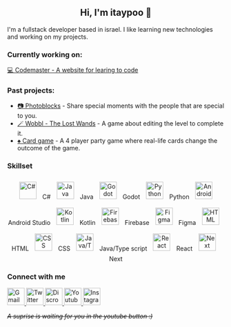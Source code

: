 ## <div align="center"> Hi, I'm itaypoo 👋 </div>


I'm a fullstack developer based in israel. I like learning new technologies and working on my projects.

### Currently working on:
[💻 Codemaster - A website for learing to code](https://github.com/itaypoo/codemaster-learn-to-code)

### Past projects:
- [📷 Photoblocks](https://github.com/itaypoo/photoblocks) - Share special moments with the people that are special to you.
- [🪄 Wobbl - The Lost Wands](https://store.steampowered.com/app/1919770/Wobbl__The_Lost_Wands/) - A game about editing the level to complete it.
- [♠️ Card game](https://github.com/itaypoo/Card-Game) - A 4 player party game where real-life cards change the outcome of the game.

### Skillset
<div align="center">
  
  <img style="margin: 10px" src="https://cdn.jsdelivr.net/npm/@programming-languages-logos/csharp@0.0.0/csharp_256x256.png" alt="C#" height="40" />
  C#
  
  <img style="margin: 10px" src="https://fiverr-res.cloudinary.com/images/q_auto,f_auto/gigs/54151564/original/9383643d4f05ac89f01cdc5c99f00f6af3986738/extract-a-java-    exe-for-you.jpg" alt="Java" height="40" />
  Java
  
  <img style="margin: 10px" src="https://upload.wikimedia.org/wikipedia/commons/thumb/6/6a/Godot_icon.svg/2048px-Godot_icon.svg.png" alt="Godot" height="40" />
  Godot
 
  <img style="margin: 10px" src="https://upload.wikimedia.org/wikipedia/commons/thumb/1/1f/Python_logo_01.svg/800px-Python_logo_01.svg.png" alt="Python" height="40" />
  Python
  
  <img style="margin: 10px" src="https://1.bp.blogspot.com/-LgTa-xDiknI/X4EflN56boI/AAAAAAAAPuk/24YyKnqiGkwRS9-_9suPKkfsAwO4wHYEgCLcBGAsYHQ/s0/image9.png" alt="Android Studio" height="40" />
  Android Studio
  
  <img style="margin: 10px" src="https://logowik.com/content/uploads/images/kotlin-k-letter3343.logowik.com.webp" alt="Kotlin" height="40" />
  Kotlin
  
  <img style="margin: 10px" src="https://firebase.google.com/static/downloads/brand-guidelines/PNG/logo-logomark.png" alt="Firebase" height="40" />
  Firebase
  
  <img style="margin: 10px" src="https://upload.wikimedia.org/wikipedia/commons/a/ad/Figma-1-logo.png" alt="Figma" height="40" />
  Figma
  
  <img style="margin: 10px" src="https://cdn.worldvectorlogo.com/logos/html-1.svg" alt="HTML" height="40" />
  HTML
  
  <img style="margin: 10px" src="https://upload.wikimedia.org/wikipedia/commons/thumb/6/62/CSS3_logo.svg/240px-CSS3_logo.svg.png" alt="CSS" height="40" />
  CSS
  
  <img style="margin: 10px" src="https://nexusjs.org/img/tsjs.png" alt="Java/TypeScript" height="40" />
  Java/Type script
  
  <img style="margin: 10px" src="https://upload.wikimedia.org/wikipedia/commons/thumb/a/a7/React-icon.svg/2300px-React-icon.svg.png" alt="React" height="40" />
  React
  
  <img style="margin: 10px" src="https://cdn.cdnlogo.com/logos/n/80/next-js.svg" alt="Next" height="40" />
  Next
  
  
</div>

### Connect with me
<div>
  <a href="mailto:itayanima@gmail.com">
    <img src="https://static.dezeen.com/uploads/2020/10/gmail-google-logo-rebrand-workspace-design_dezeen_2364_sq.jpg" height="40" alt="Gmail"/>
  </a>

  <a href="https://twitter.com/itaypooDev">
    <img src="https://user-images.githubusercontent.com/87711451/229125738-a7d2ed64-f442-42d3-aa04-f09219c1383b.png" height="40" alt="Twitter"/>
  </a>
  
  <a href="https://gcdnb.pbrd.co/images/AhIxJMBt52oa.png?o=1">
    <img src="https://media.pocketgamer.biz/2021/5/110514/discord-new-logo-2021-r225x225.jpg" height="40" alt="Discrod"/>
  </a>
  
  <a href="https://www.youtube.com/watch?v=dQw4w9WgXcQ">
    <img src="https://upload.wikimedia.org/wikipedia/commons/thumb/7/79/YouTube_social_red_square_%282017%29.svg/2048px-YouTube_social_red_square_%282017%29.svg.png" height="40" alt="Youtube"/>
  </a>
  
  <a href="https://www.instagram.com/itay._vaknin/">
    <img src="https://www.citypng.com/public/uploads/preview/-11590303444ezlkboanlo.png" height="40" alt="Instagram"/>
  </a>
  
</div>

*~~A suprise is waiting for you in the youtube button :)~~*
